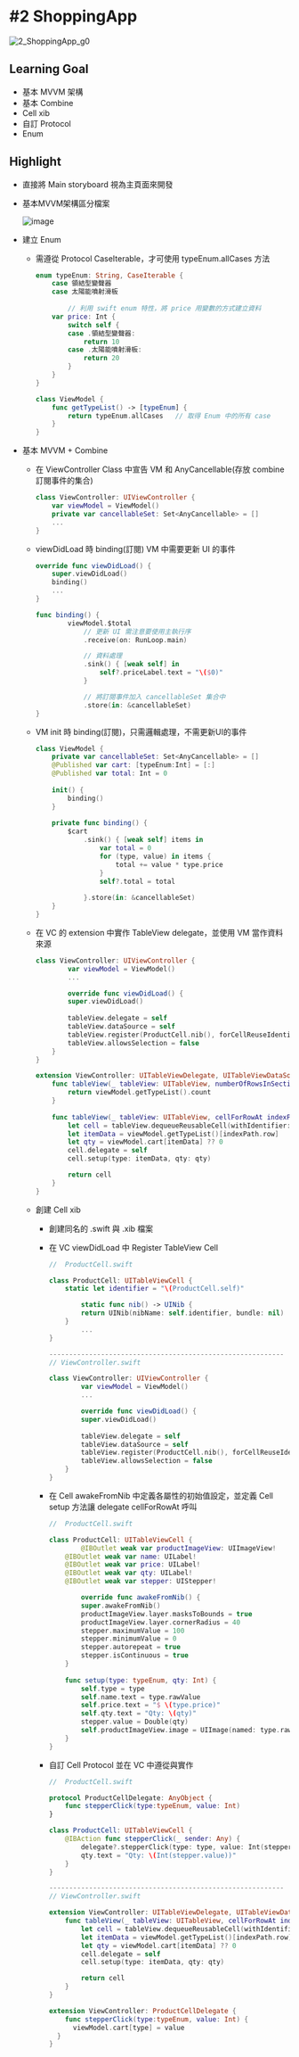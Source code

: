 # #2 ShoppingApp

![2_ShoppingApp_g0](https://user-images.githubusercontent.com/25075180/218511542-543f7be5-dade-4c62-b4e1-2cc959afc599.gif)

## Learning Goal

- 基本 MVVM 架構
- 基本 Combine
- Cell xib
- 自訂 Protocol
- Enum

## Highlight

- 直接將 Main storyboard 視為主頁面來開發

- 基本MVVM架構區分檔案

  ![image](https://user-images.githubusercontent.com/25075180/218798236-a31eda17-f107-4d86-966d-4e9b41f81209.png)

- 建立 Enum
  - 需遵從 Protocol CaseIterable，才可使用 typeEnum.allCases 方法
    
    ```swift
    enum typeEnum: String, CaseIterable {
        case 領結型變聲器
        case 太陽能噴射滑板
        
    		// 利用 swift enum 特性，將 price 用變數的方式建立資料
        var price: Int {
            switch self {
            case .領結型變聲器:
                return 10
            case .太陽能噴射滑板:
                return 20
            }
        }
    }
    
    class ViewModel {
        func getTypeList() -> [typeEnum] {
            return typeEnum.allCases   // 取得 Enum 中的所有 case
        }
    }
    ```
- 基本 MVVM + Combine
  - 在 ViewController Class 中宣告 VM 和 AnyCancellable(存放 combine 訂閱事件的集合)

    ```swift
    class ViewController: UIViewController {
        var viewModel = ViewModel()
        private var cancellableSet: Set<AnyCancellable> = []
        ...
    }
    ```
        
    
  - viewDidLoad 時 binding(訂閱) VM 中需要更新 UI 的事件
        
    ```swift
    override func viewDidLoad() {
        super.viewDidLoad()
        binding()
        ...
    }

    func binding() {
            viewModel.$total
                // 更新 UI 需注意要使用主執行序
                .receive(on: RunLoop.main)

                // 資料處理
                .sink() { [weak self] in
                    self?.priceLabel.text = "\($0)"
                }

                // 將訂閱事件加入 cancellableSet 集合中
                .store(in: &cancellableSet)
    }
    ```
        

  - VM init 時 binding(訂閱)，只需邏輯處理，不需更新UI的事件
    
    ```swift
    class ViewModel {
        private var cancellableSet: Set<AnyCancellable> = []
        @Published var cart: [typeEnum:Int] = [:]
        @Published var total: Int = 0
        
        init() {
            binding()
        }
        
        private func binding() {
            $cart
                .sink() { [weak self] items in
                    var total = 0
                    for (type, value) in items {
                        total += value * type.price
                    }
                    self?.total = total
                    
                }.store(in: &cancellableSet)
        }
    }
    ```
    

  - 在 VC 的 extension 中實作 TableView delegate，並使用 VM 當作資料來源
    
    ```swift
    class ViewController: UIViewController {
    		var viewModel = ViewModel()
    		...
    
    		override func viewDidLoad() {
            super.viewDidLoad()
            
            tableView.delegate = self
            tableView.dataSource = self
            tableView.register(ProductCell.nib(), forCellReuseIdentifier: ProductCell.identifier)
            tableView.allowsSelection = false
        }
    }
    
    extension ViewController: UITableViewDelegate, UITableViewDataSource {
        func tableView(_ tableView: UITableView, numberOfRowsInSection section: Int) -> Int {
            return viewModel.getTypeList().count
        }
        
        func tableView(_ tableView: UITableView, cellForRowAt indexPath: IndexPath) -> UITableViewCell {
            let cell = tableView.dequeueReusableCell(withIdentifier: ProductCell.identifier) as! ProductCell
            let itemData = viewModel.getTypeList()[indexPath.row]
            let qty = viewModel.cart[itemData] ?? 0
            cell.delegate = self
            cell.setup(type: itemData, qty: qty)
    
            return cell
        }
    }
    ```
    

  - 創建 Cell xib
      - 創建同名的 .swift 與 .xib 檔案
    
      - 在 VC viewDidLoad 中 Register TableView Cell
        
        ```swift
        //  ProductCell.swift
        
        class ProductCell: UITableViewCell {
            static let identifier = "\(ProductCell.self)"
        
        		static func nib() -> UINib {
                return UINib(nibName: self.identifier, bundle: nil)
            }
        		...
        }
        
        -----------------------------------------------------------
        // ViewController.swift
        
        class ViewController: UIViewController {
        		var viewModel = ViewModel()
        		...
        
        		override func viewDidLoad() {
                super.viewDidLoad()
                
                tableView.delegate = self
                tableView.dataSource = self
                tableView.register(ProductCell.nib(), forCellReuseIdentifier: ProductCell.identifier)
                tableView.allowsSelection = false
            }
        }
        ```
        
    
      - 在 Cell awakeFromNib 中定義各屬性的初始值設定，並定義 Cell setup 方法讓 delegate cellForRowAt 呼叫
        
        ```swift
        //  ProductCell.swift
        
        class ProductCell: UITableViewCell {
        		@IBOutlet weak var productImageView: UIImageView!
            @IBOutlet weak var name: UILabel!
            @IBOutlet weak var price: UILabel!
            @IBOutlet weak var qty: UILabel!
            @IBOutlet weak var stepper: UIStepper!
        
        		override func awakeFromNib() {
                super.awakeFromNib()
                productImageView.layer.masksToBounds = true
                productImageView.layer.cornerRadius = 40
                stepper.maximumValue = 100
                stepper.minimumValue = 0
                stepper.autorepeat = true
                stepper.isContinuous = true
            }
            
            func setup(type: typeEnum, qty: Int) {
                self.type = type
                self.name.text = type.rawValue
                self.price.text = "$ \(type.price)"
                self.qty.text = "Qty: \(qty)"
                stepper.value = Double(qty)
                self.productImageView.image = UIImage(named: type.rawValue)
            }
        }
        ```
        
    
      - 自訂 Cell Protocol 並在 VC 中遵從與實作
        
        ```swift
        //  ProductCell.swift
        
        protocol ProductCellDelegate: AnyObject {
            func stepperClick(type:typeEnum, value: Int)
        }
        
        class ProductCell: UITableViewCell {
        	@IBAction func stepperClick(_ sender: Any) {
        	    delegate?.stepperClick(type: type, value: Int(stepper.value))
        	    qty.text = "Qty: \(Int(stepper.value))"
        	}
        }
        
        -----------------------------------------------------------
        // ViewController.swift
        
        extension ViewController: UITableViewDelegate, UITableViewDataSource {
            func tableView(_ tableView: UITableView, cellForRowAt indexPath: IndexPath) -> UITableViewCell {
                let cell = tableView.dequeueReusableCell(withIdentifier: ProductCell.identifier) as! ProductCell
                let itemData = viewModel.getTypeList()[indexPath.row]
                let qty = viewModel.cart[itemData] ?? 0
                cell.delegate = self
                cell.setup(type: itemData, qty: qty)
        
                return cell
            }
        }
        
        extension ViewController: ProductCellDelegate {
        	func stepperClick(type:typeEnum, value: Int) {
              viewModel.cart[type] = value
          }
        }
        ```
